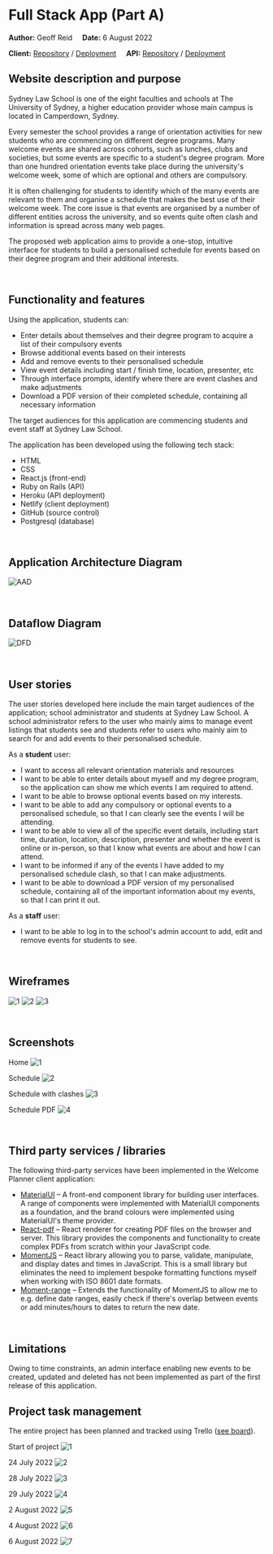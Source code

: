 # Full Stack App (Part A)

**Author:** Geoff Reid&nbsp;&nbsp;&nbsp;&nbsp; **Date:** 6 August 2022&nbsp;&nbsp;&nbsp;&nbsp;

**Client:** <a href="https://github.com/LetTheWookieWin92/welcome-client">Repository</a>&nbsp;/&nbsp;<a href="https://sls-welcome-client.netlify.app/">Deployment</a>&nbsp;&nbsp;&nbsp;&nbsp; **API:** <a href="https://github.com/LetTheWookieWin92/welcome_api">Repository</a>&nbsp;/&nbsp;<a href="https://sls-welcome-api.herokuapp.com/events">Deployment</a>

## Website description and purpose

Sydney Law School is one of the eight faculties and schools at The University of Sydney, a higher education provider whose main campus is located in Camperdown, Sydney.

Every semester the school provides a range of orientation activities for new students who are commencing on different degree programs. Many welcome events are shared across cohorts, such as lunches, clubs and societies, but some events are specific to a student's degree program. More than one hundred orientation events take place during the university's welcome week, some of which are optional and others are compulsory.

It is often challenging for students to identify which of the many events are relevant to them and organise a schedule that makes the best use of their welcome week. The core issue is that events are organised by a number of different entities across the university, and so events quite often clash and information is spread across many web pages.

The proposed web application aims to provide a one-stop, intuitive interface for students to build a personalised schedule for events based on their degree program and their additional interests.

<br>

## Functionality and features

Using the application, students can:

- Enter details about themselves and their degree program to acquire a list of their compulsory events
- Browse additional events based on their interests
- Add and remove events to their personalised schedule
- View event details including start / finish time, location, presenter, etc
- Through interface prompts, identify where there are event clashes and make adjustments
- Download a PDF version of their completed schedule, containing all necessary information

The target audiences for this application are commencing students and event staff at Sydney Law School.

The application has been developed using the following tech stack:

- HTML
- CSS
- React.js (front-end)
- Ruby on Rails (API)
- Heroku (API deployment)
- Netlify (client deployment)
- GitHub (source control)
- Postgresql (database)

<br>

## Application Architecture Diagram

![AAD](./docs/Application%20Architecture%20Diagram.png)

<br>

## Dataflow Diagram

![DFD](./docs/DFD.png)

<br>

## User stories

The user stories developed here include the main target audiences of the application; school administrator and students at Sydney Law School. A school administrator refers to the user who mainly aims to manage event listings that students see and students refer to users who mainly aim to search for and add events to their personalised schedule.

As a <b>student</b> user:

- I want to access all relevant orientation materials and resources
- I want to be able to enter details about myself and my degree program, so the application can show me which events I am required to attend.
- I want to be able to browse optional events based on my interests.
- I want to be able to add any compulsory or optional events to a personalised schedule, so that I can clearly see the events I will be attending.
- I want to be able to view all of the specific event details, including start time, duration, location, description, presenter and whether the event is online or in-person, so that I know what events are about and how I can attend.
- I want to be informed if any of the events I have added to my personalised schedule clash, so that I can make adjustments.
- I want to be able to download a PDF version of my personalised schedule, containing all of the important information about my events, so that I can print it out.

As a <b>staff</b> user:

- I want to be able to log in to the school's admin account to add, edit and remove events for students to see.

<br>

## Wireframes

![1](./docs/Home.PNG)
![2](./docs/Event%20detail.PNG)
![3](./docs/Schedule.PNG)

<br>

## Screenshots

Home
![1](./docs/Final%20-%20Home.png)

Schedule
![2](./docs/Final%20-%20Schedule.png)

Schedule with clashes
![3](./docs/Final%20-%20Schedule%20with%20clashes.png)

Schedule PDF
![4](./docs/Final%20-%20Schedule%20PDF.png)

<br>

## Third party services / libraries

The following third-party services have been implemented in the Welcome Planner client application:

- <a href="https://mui.com/">MaterialUI</a> – A front-end component library for building user interfaces. A range of components were implemented with MaterialUI components as a foundation, and the brand colours were implemented using MaterialUI's theme provider.
- <a href="https://react-pdf.org/">React-pdf</a> – React renderer for creating PDF files on the browser and server. This library provides the components and functionality to create complex PDFs from scratch within your JavaScript code.
- <a href="https://momentjs.com/">MomentJS</a> – React library allowing you to parse, validate, manipulate, and display dates and times in JavaScript. This is a small library but eliminates the need to implement bespoke formatting functions myself when working with ISO 8601 date formats.
- <a href="https://www.npmjs.com/package/moment-range">Moment-range</a> – Extends the functionality of MomentJS to allow me to e.g. define date ranges, easily check if there's overlap between events or add minutes/hours to dates to return the new date.

<br>

## Limitations

Owing to time constraints, an admin interface enabling new events to be created, updated and deleted has not been implemented as part of the first release of this application.

## Project task management

The entire project has been planned and tracked using Trello (<a href="https://trello.com/invite/b/JjdE9eMs/a183d422777e55e41db9c5762e5a9c1d/welcome-planner">see board</a>).

Start of project
![1](./docs/1.PNG)

24 July 2022
![2](./docs/2.png)

28 July 2022
![3](./docs/3.png)

29 July 2022
![4](./docs/4.png)

2 August 2022
![5](./docs/5.png)

4 August 2022
![6](./docs/6.png)

6 August 2022
![7](./docs/7.png)
